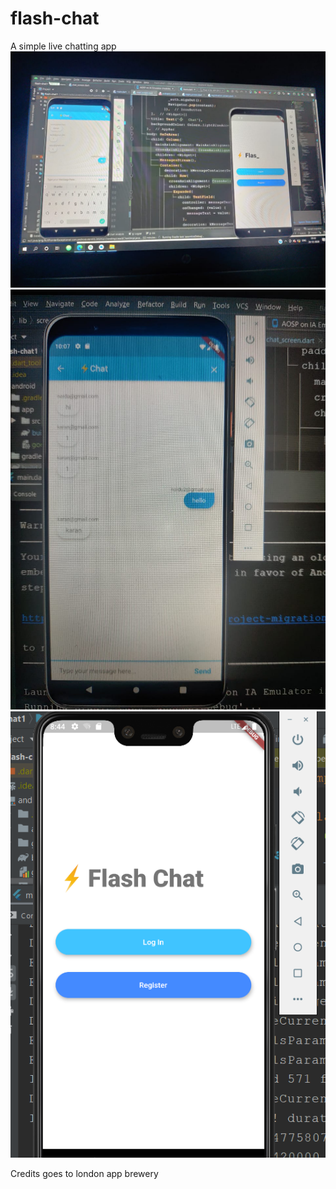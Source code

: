 # flash-chat
A simple live chatting app
![alt text](https://github.com/karannnaidu/flash-chat/blob/master/WhatsApp%20Image%202020-12-26%20at%205.44.28%20AM.jpeg)
![alt text](https://github.com/karannnaidu/flash-chat/blob/master/WhatsApp%20Image%202020-12-26%20at%2010.08.59%20AM.jpeg)
![alt text](https://github.com/karannnaidu/flash-chat/blob/master/2020-11-07%2008_44_51-flash-chat1%20%5BC__Users_naidu_AndroidStudioProjects_flash-chat1%5D%20-%20..._lib_screens.png)

Credits goes to london app brewery 
